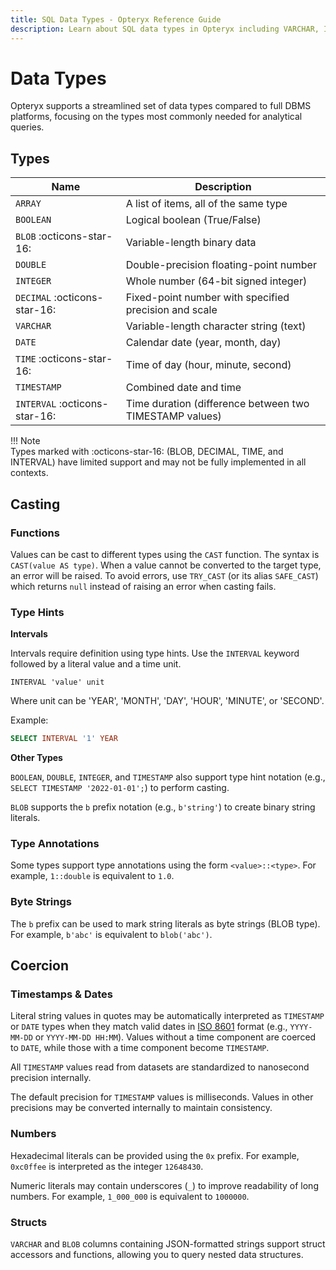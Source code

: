 ```yaml
---
title: SQL Data Types - Opteryx Reference Guide
description: Learn about SQL data types in Opteryx including VARCHAR, INTEGER, TIMESTAMP, ARRAY, and more. Understand type casting and coercion.
---
```


# Data Types

Opteryx supports a streamlined set of data types compared to full DBMS platforms, focusing on the types most commonly needed for analytical queries.

## Types

Name        | Description
----------- | --------------
`ARRAY`     | A list of items, all of the same type
`BOOLEAN`   | Logical boolean (True/False)
`BLOB` :octicons-star-16:     | Variable-length binary data
`DOUBLE`    | Double-precision floating-point number
`INTEGER`   | Whole number (64-bit signed integer)
`DECIMAL` :octicons-star-16:  | Fixed-point number with specified precision and scale
`VARCHAR`   | Variable-length character string (text)
`DATE`      | Calendar date (year, month, day)
`TIME` :octicons-star-16: | Time of day (hour, minute, second)
`TIMESTAMP` | Combined date and time
`INTERVAL` :octicons-star-16: | Time duration (difference between two TIMESTAMP values)

!!! Note  
    Types marked with :octicons-star-16: (BLOB, DECIMAL, TIME, and INTERVAL) have limited support and may not be fully implemented in all contexts.

## Casting

### Functions

Values can be cast to different types using the `CAST` function. The syntax is `CAST(value AS type)`. When a value cannot be converted to the target type, an error will be raised. To avoid errors, use `TRY_CAST` (or its alias `SAFE_CAST`) which returns `null` instead of raising an error when casting fails.

### Type Hints

**Intervals**

Intervals require definition using type hints. Use the `INTERVAL` keyword followed by a literal value and a time unit.

~~~
INTERVAL 'value' unit
~~~

Where unit can be 'YEAR', 'MONTH', 'DAY', 'HOUR', 'MINUTE', or 'SECOND'.

Example:
~~~sql
SELECT INTERVAL '1' YEAR
~~~

**Other Types**

`BOOLEAN`, `DOUBLE`, `INTEGER`, and `TIMESTAMP` also support type hint notation (e.g., `SELECT TIMESTAMP '2022-01-01';`) to perform casting.

`BLOB` supports the `b` prefix notation (e.g., `b'string'`) to create binary string literals.

### Type Annotations

Some types support type annotations using the form `<value>::<type>`. For example, `1::double` is equivalent to `1.0`.

### Byte Strings

The `b` prefix can be used to mark string literals as byte strings (BLOB type). For example, `b'abc'` is equivalent to `blob('abc')`.

## Coercion

### Timestamps & Dates

Literal string values in quotes may be automatically interpreted as `TIMESTAMP` or `DATE` types when they match valid dates in [ISO 8601](https://www.iso.org/iso-8601-date-and-time-format.html) format (e.g., `YYYY-MM-DD` or `YYYY-MM-DD HH:MM`). Values without a time component are coerced to `DATE`, while those with a time component become `TIMESTAMP`.

All `TIMESTAMP` values read from datasets are standardized to nanosecond precision internally.

The default precision for `TIMESTAMP` values is milliseconds. Values in other precisions may be converted internally to maintain consistency.

### Numbers

Hexadecimal literals can be provided using the `0x` prefix. For example, `0xc0ffee` is interpreted as the integer `12648430`.

Numeric literals may contain underscores (`_`) to improve readability of long numbers. For example, `1_000_000` is equivalent to `1000000`.

### Structs

`VARCHAR` and `BLOB` columns containing JSON-formatted strings support struct accessors and functions, allowing you to query nested data structures.
